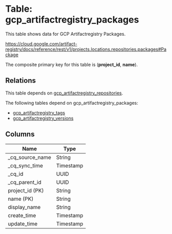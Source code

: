 # Table: gcp_artifactregistry_packages

This table shows data for GCP Artifactregistry Packages.

https://cloud.google.com/artifact-registry/docs/reference/rest/v1/projects.locations.repositories.packages#Package

The composite primary key for this table is (**project_id**, **name**).

## Relations

This table depends on [gcp_artifactregistry_repositories](gcp_artifactregistry_repositories).

The following tables depend on gcp_artifactregistry_packages:
  - [gcp_artifactregistry_tags](gcp_artifactregistry_tags)
  - [gcp_artifactregistry_versions](gcp_artifactregistry_versions)

## Columns

| Name          | Type          |
| ------------- | ------------- |
|_cq_source_name|String|
|_cq_sync_time|Timestamp|
|_cq_id|UUID|
|_cq_parent_id|UUID|
|project_id (PK)|String|
|name (PK)|String|
|display_name|String|
|create_time|Timestamp|
|update_time|Timestamp|